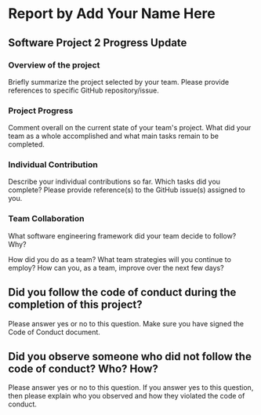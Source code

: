 # Report by Add Your Name Here

## Software Project 2 Progress Update

### Overview of the project

Briefly summarize the project selected by your team. Please provide references to specific GitHub repository/issue.

### Project Progress

Comment overall on the current state of your team's project. What did your team as a whole accomplished and what main tasks remain to be completed.

### Individual Contribution

Describe your individual contributions so far. Which tasks did you complete?
Please provide reference(s) to the GitHub issue(s) assigned to you.

### Team Collaboration

What software engineering framework did your team decide to follow? Why?

How did you do as a team? What team strategies will you continue to employ? How can you, as a team, improve over the next few days?

## Did you follow the code of conduct during the completion of this project?

Please answer yes or no to this question. Make sure you have signed the Code of Conduct document.

## Did you observe someone who did not follow the code of conduct? Who? How?

Please answer yes or no to this question. If you answer yes to this question,
then please explain who you observed and how they violated the code of conduct.
